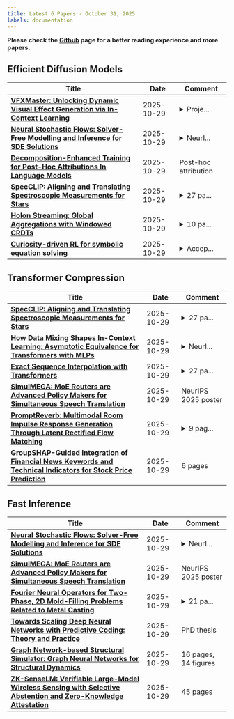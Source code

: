 ```yaml
---
title: Latest 6 Papers - October 31, 2025
labels: documentation
---
```

**Please check the [Github](https://github.com/zezhishao/MTS_Daily_ArXiv) page for a better reading experience and more papers.**

## Efficient Diffusion Models
| **Title** | **Date** | **Comment** |
| --- | --- | --- |
| **[VFXMaster: Unlocking Dynamic Visual Effect Generation via In-Context Learning](http://arxiv.org/abs/2510.25772v1)** | 2025-10-29 | <details><summary>Proje...</summary><p>Project Page URL:https://libaolu312.github.io/VFXMaster/</p></details> |
| **[Neural Stochastic Flows: Solver-Free Modelling and Inference for SDE Solutions](http://arxiv.org/abs/2510.25769v1)** | 2025-10-29 | <details><summary>NeurI...</summary><p>NeurIPS 2025 (poster). Project page: https://nkiyohara.github.io/nsf-neurips2025/</p></details> |
| **[Decomposition-Enhanced Training for Post-Hoc Attributions In Language Models](http://arxiv.org/abs/2510.25766v1)** | 2025-10-29 | Post-hoc attribution |
| **[SpecCLIP: Aligning and Translating Spectroscopic Measurements for Stars](http://arxiv.org/abs/2507.01939v3)** | 2025-10-29 | <details><summary>27 pa...</summary><p>27 pages, 8 figures, 5 tables. Minor update: added corrected acknowledgments and corrected a misstated hyperparameter value (noted in footnote) for reproducibility. Submitted to AAS Journals. Comments welcome</p></details> |
| **[Holon Streaming: Global Aggregations with Windowed CRDTs](http://arxiv.org/abs/2510.25757v1)** | 2025-10-29 | <details><summary>10 pa...</summary><p>10 pages, 9 figures, 2 tables, 2 listings, 2 algorithms</p></details> |
| **[Curiosity-driven RL for symbolic equation solving](http://arxiv.org/abs/2510.17022v2)** | 2025-10-29 | <details><summary>Accep...</summary><p>Accepted at the NeurIPS 2025 MATH-AI Workshop</p></details> |

## Transformer Compression
| **Title** | **Date** | **Comment** |
| --- | --- | --- |
| **[SpecCLIP: Aligning and Translating Spectroscopic Measurements for Stars](http://arxiv.org/abs/2507.01939v3)** | 2025-10-29 | <details><summary>27 pa...</summary><p>27 pages, 8 figures, 5 tables. Minor update: added corrected acknowledgments and corrected a misstated hyperparameter value (noted in footnote) for reproducibility. Submitted to AAS Journals. Comments welcome</p></details> |
| **[How Data Mixing Shapes In-Context Learning: Asymptotic Equivalence for Transformers with MLPs](http://arxiv.org/abs/2510.25753v1)** | 2025-10-29 | <details><summary>NeurI...</summary><p>NeurIPS 2025, 24 pages, 6 figures</p></details> |
| **[Exact Sequence Interpolation with Transformers](http://arxiv.org/abs/2502.02270v2)** | 2025-10-29 | <details><summary>27 pa...</summary><p>27 pages, 9 figures. Funded by the European Union (Horizon Europe MSCA project ModConFlex, grant number 101073558)</p></details> |
| **[SimulMEGA: MoE Routers are Advanced Policy Makers for Simultaneous Speech Translation](http://arxiv.org/abs/2509.01200v2)** | 2025-10-29 | NeurIPS 2025 poster |
| **[PromptReverb: Multimodal Room Impulse Response Generation Through Latent Rectified Flow Matching](http://arxiv.org/abs/2510.22439v2)** | 2025-10-29 | <details><summary>9 pag...</summary><p>9 pages, 2 figures, 4 tables; v2: corrected spelling of a co-author name; no content changes</p></details> |
| **[GroupSHAP-Guided Integration of Financial News Keywords and Technical Indicators for Stock Price Prediction](http://arxiv.org/abs/2510.23112v2)** | 2025-10-29 | 6 pages |

## Fast Inference
| **Title** | **Date** | **Comment** |
| --- | --- | --- |
| **[Neural Stochastic Flows: Solver-Free Modelling and Inference for SDE Solutions](http://arxiv.org/abs/2510.25769v1)** | 2025-10-29 | <details><summary>NeurI...</summary><p>NeurIPS 2025 (poster). Project page: https://nkiyohara.github.io/nsf-neurips2025/</p></details> |
| **[SimulMEGA: MoE Routers are Advanced Policy Makers for Simultaneous Speech Translation](http://arxiv.org/abs/2509.01200v2)** | 2025-10-29 | NeurIPS 2025 poster |
| **[Fourier Neural Operators for Two-Phase, 2D Mold-Filling Problems Related to Metal Casting](http://arxiv.org/abs/2510.25697v1)** | 2025-10-29 | <details><summary>21 pa...</summary><p>21 pages, 7 figures, 5 tables, 63 references</p></details> |
| **[Towards Scaling Deep Neural Networks with Predictive Coding: Theory and Practice](http://arxiv.org/abs/2510.23323v2)** | 2025-10-29 | PhD thesis |
| **[Graph Network-based Structural Simulator: Graph Neural Networks for Structural Dynamics](http://arxiv.org/abs/2510.25683v1)** | 2025-10-29 | 16 pages, 14 figures |
| **[ZK-SenseLM: Verifiable Large-Model Wireless Sensing with Selective Abstention and Zero-Knowledge Attestation](http://arxiv.org/abs/2510.25677v1)** | 2025-10-29 | 45 pages |

